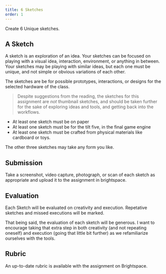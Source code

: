 ```yaml
---
title: 6 Sketches
order: 1
---
```


Create 6 Unique sketches.

## A Sketch
A sketch is an exploration of an idea. Your sketches can be focused on playing with a visual idea, interaction, environment, or anything in between.
Your sketches may be playing with similar ideas, but each one must be unique, and not simple or obvious variations of each other.

The sketches are be for possible prototypes, interactions, or designs for the selected hardware of the class.

> Despite suggestions from the reading, the sketches for this assignment are *not* thumbnail sketches, and should be taken further for the sake of exploring ideas and tools, and getting back into the workflows.

- At least one sketch must be on paper
- At least one sketch must be for the tilt five, in the final game engine
- At least one sketch must be crafted from physical materials like cardboard or toys.

The other three sketches may take any form you like.

## Submission
Take a screenshot, video capture, photograph, or scan of each sketch as appropriate and upload it to the assignment in brightspace.

## Evaluation
Each Sketch will be evaluated on creativity and execution. Repetative sketches and missed executions will be marked.

That being said, the evaluation of each sketch will be generous. I want to encourage taking that extra step in both creativity (and not repeating oneself) and execution (going that little bit further) as we refamiliarize ourselves with the tools.

## Rubric
An up-to-date rubric is available with the assignment on Brightspace.